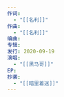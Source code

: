 ```yaml
---
作词:
  - "[[名利]]"
作曲:
  - "[[名利]]"
编曲: 
专辑: 
发行: 2020-09-19
演唱:
  - "[[黑马哥]]"
EP: 
抄袭:
  - "[[暗里着迷]]"
---
```

